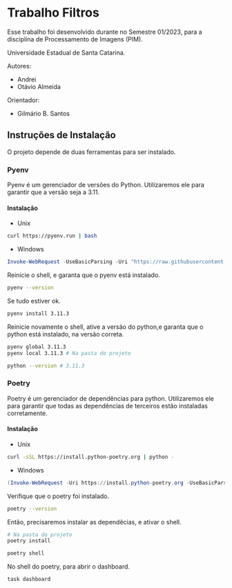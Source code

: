 # Trabalho Filtros

Esse trabalho foi desenvolvido durante no Semestre 01/2023, para a disciplina de Processamento de Imagens (PIM).

Universidade Estadual de Santa Catarina.

Autores:
- Andrei
- Otávio Almeida

Orientador:
- Gilmário B. Santos

## Instruções de Instalação

O projeto depende de duas ferramentas para ser instalado.

### Pyenv

Pyenv é um gerenciador de versões do Python.
Utilizaremos ele para garantir que a versão seja a 3.11.

#### Instalação

- Unix

```bash
curl https://pyenv.run | bash
```

- Windows

```PowerShell
Invoke-WebRequest -UseBasicParsing -Uri "https://raw.githubusercontent.com/pyenv-win/pyenv-win/master/pyenv-win/install-pyenv-win.ps1" -OutFile "./install-pyenv-win.ps1"; &"./install-pyenv-win.ps1"
```

Reinicie o shell, e garanta que o pyenv está instalado.

```bash
pyenv --version
```

Se tudo estiver ok.

```bash
pyenv install 3.11.3
```

Reinicie novamente o shell, ative a versão do python,e garanta que o python está instalado, na versão correta.

```bash
pyenv global 3.11.3
pyenv local 3.11.3 # Na pasta do projeto

python --version # 3.11.3
```

### Poetry
Poetry é um gerenciador de dependências para python.
Utilizaremos ele para garantir que todas as dependências de terceiros estão instaladas corretamente.

#### Instalação

- Unix

```bash
curl -sSL https://install.python-poetry.org | python -
```

- Windows

```PowerShell
(Invoke-WebRequest -Uri https://install.python-poetry.org -UseBasicParsing).Content | python -
```

Verifique que o poetry foi instalado.

```bash
poetry --version
```

Então, precisaremos instalar as dependêcias, e ativar o shell.

```bash
# Na pasta do projeto
poetry install

poetry shell
```

No shell do poetry, para abrir o dashboard.

```bash
task dashboard
```
